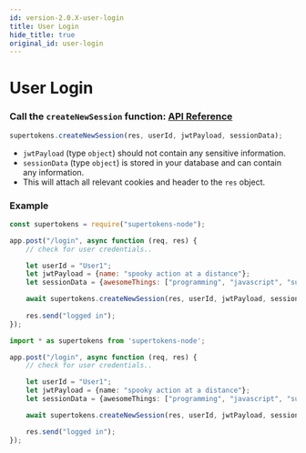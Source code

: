 ```yaml
---
id: version-2.0.X-user-login
title: User Login
hide_title: true
original_id: user-login
---
```


# User Login

### Call the `createNewSession` function: [API Reference](../api-reference/create-new-session)
```js
supertokens.createNewSession(res, userId, jwtPayload, sessionData);
```
- `jwtPayload` (type `object`) should not contain any sensitive information.
- `sessionData` (type `object`) is stored in your database and can contain any information.
- This will attach all relevant cookies and header to the `res` object.

<div class="divider"></div> 

### Example
<!--DOCUSAURUS_CODE_TABS-->
<!--Javascript-->
```js
const supertokens = require("supertokens-node");

app.post("/login", async function (req, res) {
    // check for user credentials..

    let userId = "User1";
    let jwtPayload = {name: "spooky action at a distance"};
    let sessionData = {awesomeThings: ["programming", "javascript", "supertokens"]};

    await supertokens.createNewSession(res, userId, jwtPayload, sessionData);
    
    res.send("logged in");
});
```
<!--Typescript-->
```ts
import * as supertokens from 'supertokens-node';

app.post("/login", async function (req, res) {
    // check for user credentials..

    let userId = "User1";
    let jwtPayload = {name: "spooky action at a distance"};
    let sessionData = {awesomeThings: ["programming", "javascript", "supertokens"]};

    await supertokens.createNewSession(res, userId, jwtPayload, sessionData);

    res.send("logged in");
});
```
<!--END_DOCUSAURUS_CODE_TABS-->